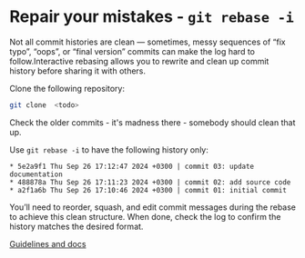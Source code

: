 # Repair your mistakes - `git rebase -i`

Not all commit histories are clean — sometimes, messy sequences of “fix typo”, “oops”, or “final version” commits can make the log hard to follow.Interactive rebasing allows you to rewrite and clean up commit history before sharing it with others.

Clone the following repository:
```bash
git clone  <todo>
```

Check the older commits - it's madness there - somebody should clean that up.

Use `git rebase -i` to have the following history only:

```
* 5e2a9f1 Thu Sep 26 17:12:47 2024 +0300 | commit 03: update documentation
* 488878a Thu Sep 26 17:11:23 2024 +0300 | commit 02: add source code
* a2f1a6b Thu Sep 26 17:10:46 2024 +0300 | commit 01: initial commit
```

You’ll need to reorder, squash, and edit commit messages during the rebase to achieve this clean structure. When done, check the log to confirm the history matches the desired format.

[Guidelines and docs](../section/05-code-review-shenanigans.md)

